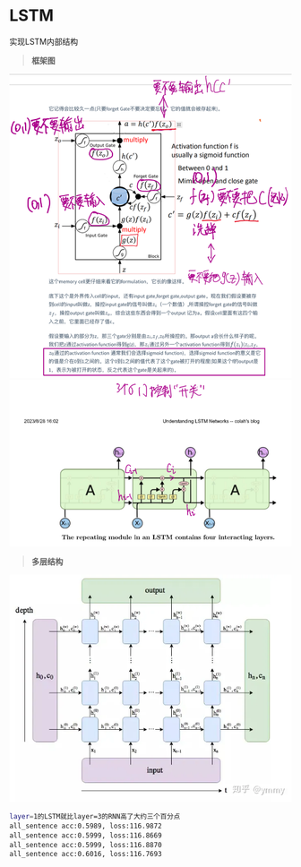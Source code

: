 # LSTM
实现LSTM内部结构
> **框架图**

![lstm框架图](./img/LSTM%E6%A1%86%E6%9E%B6.png)
![框架图2](./img/%E6%A1%86%E6%9E%B6%E5%9B%BE2.png)
>**多层结构**

![多层结构](./img/%E5%A4%9A%E5%B1%82.webp)

```bash
layer=1的LSTM就比layer=3的RNN高了大约三个百分点
all_sentence acc:0.5989, loss:116.9872
all_sentence acc:0.5999, loss:116.8669
all_sentence acc:0.5999, loss:116.8870
all_sentence acc:0.6016, loss:116.7693
```